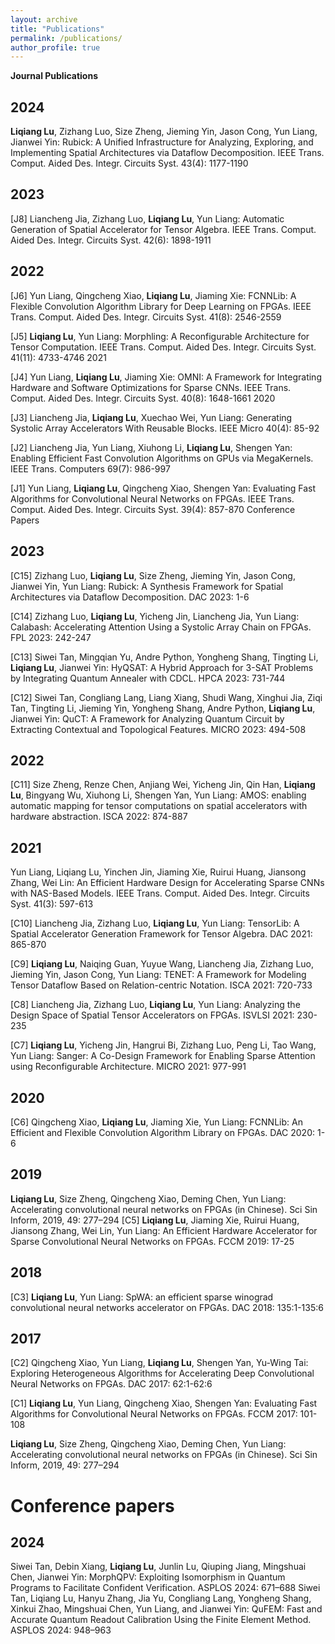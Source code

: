 ```yaml
---
layout: archive
title: "Publications"
permalink: /publications/
author_profile: true
---
```

**Journal Publications**
## 2024
**Liqiang Lu**, Zizhang Luo, Size Zheng, Jieming Yin, Jason Cong, Yun Liang, Jianwei Yin: Rubick: A Unified Infrastructure for Analyzing, Exploring, and Implementing Spatial Architectures via Dataflow Decomposition. IEEE Trans. Comput. Aided Des. Integr. Circuits Syst. 43(4): 1177-1190
## 2023
[J8]	Liancheng Jia, Zizhang Luo, **Liqiang Lu**, Yun Liang: Automatic Generation of Spatial Accelerator for Tensor Algebra. IEEE Trans. Comput. Aided Des. Integr. Circuits Syst. 42(6): 1898-1911

## 2022

[J6]	Yun Liang, Qingcheng Xiao, **Liqiang Lu**, Jiaming Xie: FCNNLib: A Flexible Convolution Algorithm Library for Deep Learning on FPGAs. IEEE Trans. Comput. Aided Des. Integr. Circuits Syst. 41(8): 2546-2559

[J5]	**Liqiang Lu**, Yun Liang: Morphling: A Reconfigurable Architecture for Tensor Computation. IEEE Trans. Comput. Aided Des. Integr. Circuits Syst. 41(11): 4733-4746
2021

[J4]	Yun Liang, **Liqiang Lu**, Jiaming Xie: OMNI: A Framework for Integrating Hardware and Software Optimizations for Sparse CNNs. IEEE Trans. Comput. Aided Des. Integr. Circuits Syst. 40(8): 1648-1661
2020

[J3]	Liancheng Jia, **Liqiang Lu**, Xuechao Wei, Yun Liang: Generating Systolic Array Accelerators With Reusable Blocks. IEEE Micro 40(4): 85-92

[J2]	Liancheng Jia, Yun Liang, Xiuhong Li, **Liqiang Lu**, Shengen Yan: Enabling Efficient Fast Convolution Algorithms on GPUs via MegaKernels. IEEE Trans. Computers 69(7): 986-997

[J1]	Yun Liang, **Liqiang Lu**, Qingcheng Xiao, Shengen Yan: Evaluating Fast Algorithms for Convolutional Neural Networks on FPGAs. IEEE Trans. Comput. Aided Des. Integr. Circuits Syst. 39(4): 857-870
Conference Papers

## 2023

[C15]	Zizhang Luo, **Liqiang Lu**, Size Zheng, Jieming Yin, Jason Cong, Jianwei Yin, Yun Liang: Rubick: A Synthesis Framework for Spatial Architectures via Dataflow Decomposition. DAC 2023: 1-6

[C14]	Zizhang Luo, **Liqiang Lu**, Yicheng Jin, Liancheng Jia, Yun Liang: Calabash: Accelerating Attention Using a Systolic Array Chain on FPGAs. FPL 2023: 242-247

[C13]	Siwei Tan, Mingqian Yu, Andre Python, Yongheng Shang, Tingting Li, **Liqiang Lu**, Jianwei Yin: HyQSAT: A Hybrid Approach for 3-SAT Problems by Integrating Quantum Annealer with CDCL. HPCA 2023: 731-744

[C12]	Siwei Tan, Congliang Lang, Liang Xiang, Shudi Wang, Xinghui Jia, Ziqi Tan, Tingting Li, Jieming Yin, Yongheng Shang, Andre Python, **Liqiang Lu**, Jianwei Yin: QuCT: A Framework for Analyzing Quantum Circuit by Extracting Contextual and Topological Features. MICRO 2023: 494-508

## 2022

[C11]	Size Zheng, Renze Chen, Anjiang Wei, Yicheng Jin, Qin Han, **Liqiang Lu**, Bingyang Wu, Xiuhong Li, Shengen Yan, Yun Liang: AMOS: enabling automatic mapping for tensor computations on spatial accelerators with hardware abstraction. ISCA 2022: 874-887

## 2021

Yun Liang, Liqiang Lu, Yinchen Jin, Jiaming Xie, Ruirui Huang, Jiansong Zhang, Wei Lin: An Efficient Hardware Design for Accelerating Sparse CNNs with NAS-Based Models. IEEE Trans. Comput. Aided Des. Integr. Circuits Syst. 41(3): 597-613

[C10]	Liancheng Jia, Zizhang Luo, **Liqiang Lu**, Yun Liang: TensorLib: A Spatial Accelerator Generation Framework for Tensor Algebra. DAC 2021: 865-870


[C9]	**Liqiang Lu**, Naiqing Guan, Yuyue Wang, Liancheng Jia, Zizhang Luo, Jieming Yin, Jason Cong, Yun Liang: TENET: A Framework for Modeling Tensor Dataflow Based on Relation-centric Notation. ISCA 2021: 720-733

[C8]	Liancheng Jia, Zizhang Luo, **Liqiang Lu**, Yun Liang: Analyzing the Design Space of Spatial Tensor Accelerators on FPGAs. ISVLSI 2021: 230-235

[C7]	**Liqiang Lu**, Yicheng Jin, Hangrui Bi, Zizhang Luo, Peng Li, Tao Wang, Yun Liang: Sanger: A Co-Design Framework for Enabling Sparse Attention using Reconfigurable Architecture. MICRO 2021: 977-991

## 2020

[C6]	Qingcheng Xiao, **Liqiang Lu**, Jiaming Xie, Yun Liang: FCNNLib: An Efficient and Flexible Convolution Algorithm Library on FPGAs. DAC 2020: 1-6

## 2019

**Liqiang Lu**, Size Zheng, Qingcheng Xiao, Deming Chen, Yun Liang: Accelerating convolutional neural networks on FPGAs (in Chinese). Sci Sin Inform, 2019, 49: 277–294
[C5]	**Liqiang Lu**, Jiaming Xie, Ruirui Huang, Jiansong Zhang, Wei Lin, Yun Liang: An Efficient Hardware Accelerator for Sparse Convolutional Neural Networks on FPGAs. FCCM 2019: 17-25

## 2018

[C3]	**Liqiang Lu**, Yun Liang: SpWA: an efficient sparse winograd convolutional neural networks accelerator on FPGAs. DAC 2018: 135:1-135:6

## 2017

[C2]	Qingcheng Xiao, Yun Liang, **Liqiang Lu**, Shengen Yan, Yu-Wing Tai: Exploring Heterogeneous Algorithms for Accelerating Deep Convolutional Neural Networks on FPGAs. DAC 2017: 62:1-62:6

[C1]	**Liqiang Lu**, Yun Liang, Qingcheng Xiao, Shengen Yan: Evaluating Fast Algorithms for Convolutional Neural Networks on FPGAs. FCCM 2017: 101-108

**Liqiang Lu**, Size Zheng, Qingcheng Xiao, Deming Chen, Yun Liang: Accelerating convolutional neural networks on FPGAs (in Chinese). Sci Sin Inform, 2019, 49: 277–294


# Conference papers
## 2024

Siwei Tan, Debin Xiang, **Liqiang Lu**, Junlin Lu, Qiuping Jiang, Mingshuai Chen, Jianwei Yin: MorphQPV: Exploiting Isomorphism in Quantum Programs to Facilitate Confident Verification. ASPLOS 2024: 671–688
Siwei Tan, Liqiang Lu, Hanyu Zhang, Jia Yu, Congliang Lang, Yongheng Shang, Xinkui Zhao, Mingshuai Chen, Yun Liang, and Jianwei Yin: QuFEM: Fast and Accurate Quantum Readout Calibration Using the Finite Element Method. ASPLOS 2024: 948–963